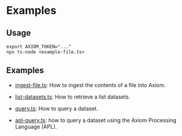 # Examples

## Usage

```shell
export AXIOM_TOKEN="..."
npx ts-node <example-file.ts>
```


## Examples

* [ingest-file.ts](ingest-file.ts): How to ingest the contents of a file into
  Axiom.

* [list-datasets.ts](list-datasets.ts): How to retrieve a list datasets.

* [query.ts](query.ts): How to query a dataset.

* [apl-query.ts](apl-query.ts): how to query a dataset using the Axiom Processing Language (APL).
